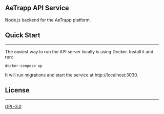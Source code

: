 ## AeTrapp API Service 

Node.js backend for the AeTrapp platform.

## Quick Start
---

The easiest way to run the API server locally is using Docker. Install it and run:

    docker-compose up  

It will run migrations and start the service at http://localhost:3030.




## License
---

[GPL-3.0](LICENSE)
